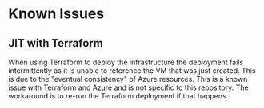 # Known Issues

## JIT with Terraform

When using Terraform to deploy the infrastructure the deployment fails intermittently as it is unable to reference the VM that was just created. This is due to the "eventual consistency" of Azure resources. This is a known issue with Terraform and Azure and is not specific to this repository. The workaround is to re-run the Terraform deployment if that happens.
